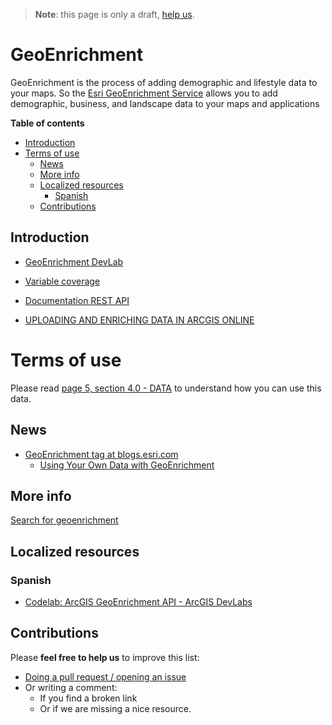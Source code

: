 > **Note**: this page is only a draft, [help us](#contributions).

# GeoEnrichment
GeoEnrichment is the process of adding demographic and lifestyle data to your maps. So the [Esri GeoEnrichment Service](https://developers.arcgis.com/features/geo-enrichment/) allows you to add demographic, business, and landscape data to your maps and applications

<!-- START doctoc generated TOC please keep comment here to allow auto update -->
<!-- DON'T EDIT THIS SECTION, INSTEAD RE-RUN doctoc TO UPDATE -->
**Table of contents**

  - [Introduction](#introduction)
- [Terms of use](#terms-of-use)
  - [News](#news)
  - [More info](#more-info)
  - [Localized resources](#localized-resources)
    - [Spanish](#spanish)
  - [Contributions](#contributions)

<!-- END doctoc generated TOC please keep comment here to allow auto update -->

## Introduction

* [GeoEnrichment DevLab](https://developers.arcgis.com/labs/develop/rest/get-demographic-data/)

* [Variable coverage](http://la.arcgis.com/databrowser/index.html)

* [Documentation REST API](https://developers.arcgis.com/rest/geoenrichment/api-reference/geoenrichment-service-overview.htm)

* [UPLOADING AND ENRICHING DATA IN ARCGIS ONLINE](https://esri-es.github.io/arcgis-search/?amp%3Butm_source=opensearch&search=geoenrichment)

# Terms of use

Please read [page 5, section 4.0 - DATA](http://www.esri.com/~/media/Files/Pdfs/legal/pdfs/mla_e204_e300/english.pdf) to understand how you can use this data.

## News

* [GeoEnrichment tag at blogs.esri.com](https://blogs.esri.com/esri/arcgis/tag/geoenrichment/)
    * [Using Your Own Data with GeoEnrichment](https://blogs.esri.com/esri/arcgis/2017/07/07/83043/)

## More info

[Search for geoenrichment](https://esri-es.github.io/arcgis-search/?search=geoenrichment)

## Localized resources

### Spanish

* [Codelab: ArcGIS GeoEnrichment API - ArcGIS DevLabs](https://docs.google.com/document/d/1HIH8zm4Q1alsEsLEySSI0GuU7Zw5LvkQL7TQ2KbGxPE/edit?usp=sharing)

## Contributions
Please **feel free to help us** to improve this list:

* [Doing a pull request / opening an issue](https://github.com/hhkaos/awesome-arcgis#contributions)
* Or writing a comment:
  * If you find a broken link
  * Or if we are missing a nice resource.
